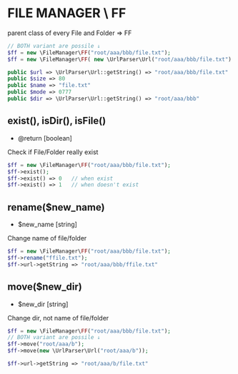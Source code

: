 # FILE MANAGER \ FF
 parent class of every File and Folder => FF


```php
// BOTH variant are possile ↓
$ff = new \FileManager\FF("root/aaa/bbb/file.txt");
$ff = new \FileManager\FF( new \UrlParser\Url("root/aaa/bbb/file.txt") );

public $url => \UrlParser\Url::getString() => "root/aaa/bbb/file.txt"
public $size => 80
public $name => "file.txt"
public $mode => 0777
public $dir => \UrlParser\Url::getString() => "root/aaa/bbb"
```

## exist(), isDir(), isFile()
- @return [boolean]

Check if File/Folder really exist<br>

```php
$ff = new \FileManager\FF("root/aaa/bbb/file.txt");
$ff->exist();
$ff->exist() => 0	// when exist
$ff->exist() => 1	// when doesn't exist
```


## rename($new_name)
- $new_name [string]

Change name of file/folder

```php
$ff = new \FileManager\FF("root/aaa/bbb/file.txt");
$ff->rename("ffile.txt");
$ff->url->getString => "root/aaa/bbb/ffile.txt"
```

## move($new_dir)
- $new_dir [string]

Change dir, not name of file/folder<br>
```php
$ff = new \FileManager\FF("root/aaa/bbb/file.txt");
// BOTH variant are possile ↓
$ff->move("root/aaa/b");
$ff->move(new \UrlParser\Url("root/aaa/b"));

$ff->url->getString => "root/aaa/b/file.txt"
```
